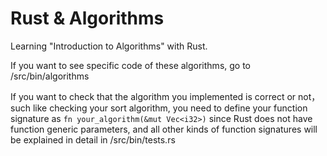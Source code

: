 # Rust & Algorithms
Learning "Introduction to Algorithms" with Rust. 

If you want to see specific code of these algorithms, go to /src/bin/algorithms

If you want to check that the algorithm you implemented is correct or not，such like checking your sort algorithm, you need to define your function signature as `fn your_algorithm(&mut Vec<i32>)` since Rust does not have function generic parameters,
and all other kinds of function signatures will be explained in detail in /src/bin/tests.rs
